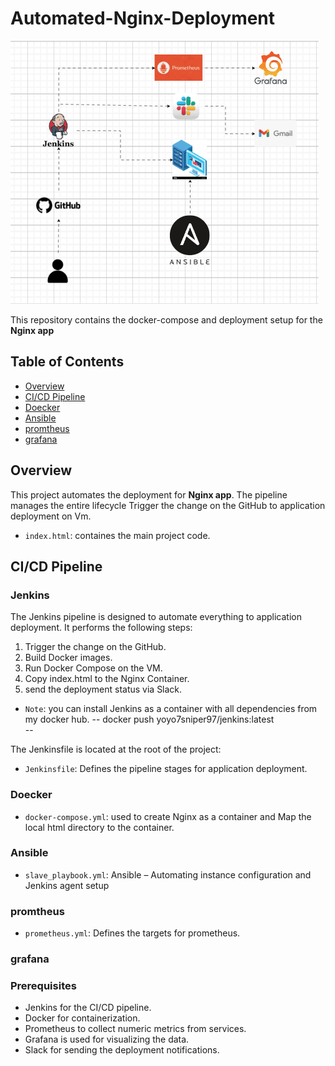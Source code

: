 # Automated-Nginx-Deployment

![Automated Photo](automated.gif)

This repository contains the docker-compose and deployment setup for the **Nginx app**

## Table of Contents
- [Overview](#overview)
- [CI/CD Pipeline](#cicd-pipeline)
- [Doecker](#Doecker)
- [Ansible](#Ansible)
- [promtheus](#promtheus)
- [grafana](#grafana)


## Overview

This project automates the deployment for **Nginx app**. The pipeline manages the entire lifecycle Trigger the change on the GitHub to application deployment on Vm.
- `index.html`: containes the main project code.


## CI/CD Pipeline

### Jenkins
The Jenkins pipeline is designed to automate everything to application deployment. It performs the following steps:
1.  Trigger the change on the GitHub.
2.  Build Docker images.
3.  Run Docker Compose on the VM.
4.  Copy index.html to the Nginx Container.
5.  send the deployment status via Slack.  

- `Note`: you can install Jenkins as a container with all dependencies from my docker hub.
--
docker push yoyo7sniper97/jenkins:latest  
--
 
The Jenkinsfile is located at the root of the project:
- `Jenkinsfile`: Defines the pipeline stages for application deployment.

### Doecker 
- `docker-compose.yml`: used to create Nginx as a container and Map the local html directory to the container.

### Ansible
 - `slave_playbook.yml`: Ansible – Automating instance configuration and Jenkins agent setup

### promtheus
 - `prometheus.yml`: Defines the targets for prometheus.

### grafana


### Prerequisites
- Jenkins for the CI/CD pipeline.
- Docker for containerization.
- Prometheus to collect numeric metrics from services.
- Grafana is used for visualizing the data.
- Slack for sending the deployment notifications.

